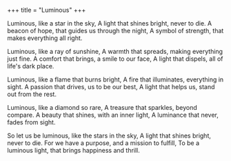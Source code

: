 +++
title = "Luminous"
+++

Luminous, like a star in the sky,
A light that shines bright, never to die.
A beacon of hope, that guides us through the night,
A symbol of strength, that makes everything all right.

Luminous, like a ray of sunshine,
A warmth that spreads, making everything just fine.
A comfort that brings, a smile to our face,
A light that dispels, all of life's dark place.

Luminous, like a flame that burns bright,
A fire that illuminates, everything in sight.
A passion that drives, us to be our best,
A light that helps us, stand out from the rest.

Luminous, like a diamond so rare,
A treasure that sparkles, beyond compare.
A beauty that shines, with an inner light,
A luminance that never, fades from sight.

So let us be luminous, like the stars in the sky,
A light that shines bright, never to die.
For we have a purpose, and a mission to fulfill,
To be a luminous light, that brings happiness and thrill.
